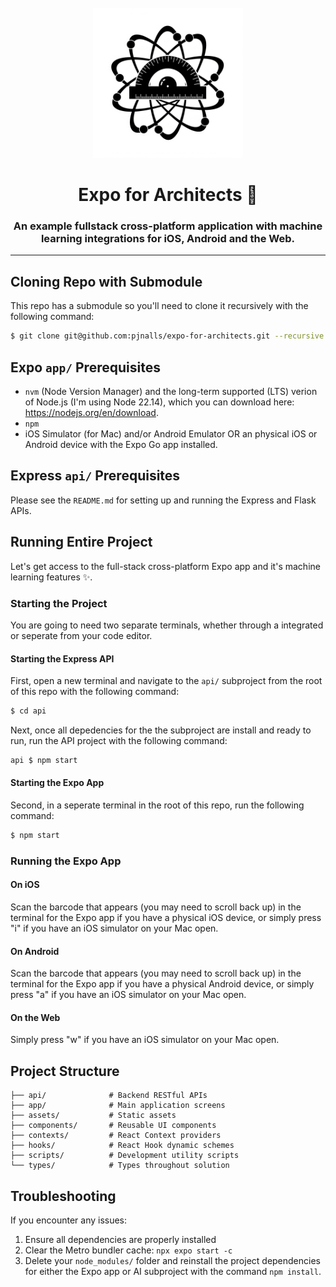 <br/>
<div align="center">
   <img 
      alt="atom with protractor" 
      src="assets/images/splash-icon.png"
      width="240px"
   />
</div>

<h1 align="center">
   Expo for Architects 📐
</h1>

<h3 align="center">
An example fullstack cross-platform application with machine learning integrations for iOS, Android and the Web.
<hr>
</h3>

## Cloning Repo with Submodule
This repo has a submodule so you'll need to clone it recursively with the following command:
```bash
$ git clone git@github.com:pjnalls/expo-for-architects.git --recursive
```

## Expo `app/` Prerequisites

- `nvm` (Node Version Manager) and the long-term supported (LTS) verion of Node.js (I'm using Node 22.14), which you can download here: https://nodejs.org/en/download.
- `npm`
- iOS Simulator (for Mac) and/or Android Emulator OR an physical iOS or Android device with the Expo Go app installed.

## Express `api/` Prerequisites
Please see the `README.md` for setting up and running the Express and Flask APIs.

## Running Entire Project
Let's get access to the full-stack cross-platform Expo app and it's machine learning features ✨.

### Starting the Project
You are going to need two separate terminals, whether through a integrated or seperate from your code editor.

#### Starting the Express API
First, open a new terminal and navigate to the `api/` subproject from the root of this repo with the following command:
```bash
$ cd api
```
Next, once all depedencies for the the subproject are install and ready to run, run the API project with the following command:
```bash
api $ npm start
```

#### Starting the Expo App
Second, in a seperate terminal in the root of this repo, run the following command:
```bash
$ npm start
```
### Running the Expo App

#### On iOS
Scan the barcode that appears (you may need to scroll back up) in the terminal for the Expo app if you have a physical iOS device, or simply press "i" if you have an iOS simulator on your Mac open.

#### On Android
Scan the barcode that appears (you may need to scroll back up) in the terminal for the Expo app if you have a physical Android device, or simply press "a" if you have an iOS simulator on your Mac open.

#### On the Web
Simply press "w" if you have an iOS simulator on your Mac open.

## Project Structure

```
├── api/              # Backend RESTful APIs
├── app/              # Main application screens
├── assets/           # Static assets
├── components/       # Reusable UI components
├── contexts/         # React Context providers
├── hooks/            # React Hook dynamic schemes
├── scripts/          # Development utility scripts 
└── types/            # Types throughout solution
```

## Troubleshooting

If you encounter any issues:

1. Ensure all dependencies are properly installed
2. Clear the Metro bundler cache: `npx expo start -c`
3. Delete your `node_modules/` folder and reinstall the project dependencies for either the Expo app or AI subproject with the command `npm install`.
